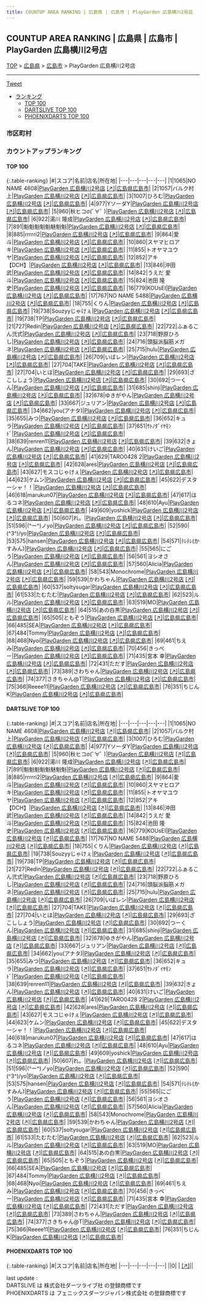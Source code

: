 ```yaml
---
title: COUNTUP AREA RANKING | 広島県 | 広島市 | PlayGarden 広島横川2号店
---
```

## COUNTUP AREA RANKING | 広島県 | 広島市 | PlayGarden 広島横川2号店

[TOP](/darts/rank/) > [広島県](/darts/rank/広島県/) > [広島市](/darts/rank/広島県/広島市/) > PlayGarden 広島横川2号店

___

<a href="https://twitter.com/share?ref_src=twsrc%5Etfw" data-text="COUNTUP AREA RANKING | 広島県広島市PlayGarden 広島横川2号店" class="twitter-share-button" data-hashtags="DARTSLIVE,PHOENIXDARTS,darts,ダーツ" data-show-count="false">Tweet</a>

* [ランキング](#カウントアップランキング)
    * [TOP 100](#top-100)
    * [DARTSLIVE TOP 100](#dartslive-top-100)
    * [PHOENIXDARTS TOP 100](#phoenixdarts-top-100)

### 市区町村

<ul>

</ul>

### カウントアップランキング

#### TOP 100



{:.table-ranking}
|#|スコア|名前|店名|所在地|
|---|---|---|---|---|
|1|1065|<span class="rank-name-dl">NO NAME 4608</span>|<a href="/darts/rank/shops/e025292d7a5253d6f454cb89828a1cfe.html">PlayGarden 広島横川2号店</a> <a href="https://search.dartslive.com/jp/shop/e025292d7a5253d6f454cb89828a1cfe">[↗]</a>|<a href="/darts/rank/広島県/広島市">広島県広島市</a>|
|2|1057|<span class="rank-name-dl">バルク村上</span>|<a href="/darts/rank/shops/e025292d7a5253d6f454cb89828a1cfe.html">PlayGarden 広島横川2号店</a> <a href="https://search.dartslive.com/jp/shop/e025292d7a5253d6f454cb89828a1cfe">[↗]</a>|<a href="/darts/rank/広島県/広島市">広島県広島市</a>|
|3|1007|<span class="rank-name-dl">ひろむ</span>|<a href="/darts/rank/shops/e025292d7a5253d6f454cb89828a1cfe.html">PlayGarden 広島横川2号店</a> <a href="https://search.dartslive.com/jp/shop/e025292d7a5253d6f454cb89828a1cfe">[↗]</a>|<a href="/darts/rank/広島県/広島市">広島県広島市</a>|
|4|977|<span class="rank-name-dl">YソーダY</span>|<a href="/darts/rank/shops/e025292d7a5253d6f454cb89828a1cfe.html">PlayGarden 広島横川2号店</a> <a href="https://search.dartslive.com/jp/shop/e025292d7a5253d6f454cb89828a1cfe">[↗]</a>|<a href="/darts/rank/広島県/広島市">広島県広島市</a>|
|5|960|<span class="rank-name-dl">秋ヒコσ(ﾟ∀ﾟ )</span>|<a href="/darts/rank/shops/e025292d7a5253d6f454cb89828a1cfe.html">PlayGarden 広島横川2号店</a> <a href="https://search.dartslive.com/jp/shop/e025292d7a5253d6f454cb89828a1cfe">[↗]</a>|<a href="/darts/rank/広島県/広島市">広島県広島市</a>|
|6|922|<span class="rank-name-dl">湯川 隆成</span>|<a href="/darts/rank/shops/e025292d7a5253d6f454cb89828a1cfe.html">PlayGarden 広島横川2号店</a> <a href="https://search.dartslive.com/jp/shop/e025292d7a5253d6f454cb89828a1cfe">[↗]</a>|<a href="/darts/rank/広島県/広島市">広島県広島市</a>|
|7|891|<span class="rank-name-dl">魁魁魁魁魁魅魁魁</span>|<a href="/darts/rank/shops/e025292d7a5253d6f454cb89828a1cfe.html">PlayGarden 広島横川2号店</a> <a href="https://search.dartslive.com/jp/shop/e025292d7a5253d6f454cb89828a1cfe">[↗]</a>|<a href="/darts/rank/広島県/広島市">広島県広島市</a>|
|8|885|<span class="rank-name-dl">rrrrri2</span>|<a href="/darts/rank/shops/e025292d7a5253d6f454cb89828a1cfe.html">PlayGarden 広島横川2号店</a> <a href="https://search.dartslive.com/jp/shop/e025292d7a5253d6f454cb89828a1cfe">[↗]</a>|<a href="/darts/rank/広島県/広島市">広島県広島市</a>|
|9|864|<span class="rank-name-dl">愛斗</span>|<a href="/darts/rank/shops/e025292d7a5253d6f454cb89828a1cfe.html">PlayGarden 広島横川2号店</a> <a href="https://search.dartslive.com/jp/shop/e025292d7a5253d6f454cb89828a1cfe">[↗]</a>|<a href="/darts/rank/広島県/広島市">広島県広島市</a>|
|10|860|<span class="rank-name-dl">スヤマヒロアキ</span>|<a href="/darts/rank/shops/e025292d7a5253d6f454cb89828a1cfe.html">PlayGarden 広島横川2号店</a> <a href="https://search.dartslive.com/jp/shop/e025292d7a5253d6f454cb89828a1cfe">[↗]</a>|<a href="/darts/rank/広島県/広島市">広島県広島市</a>|
|11|855|<span class="rank-name-dl">トオヤマユウヤ</span>|<a href="/darts/rank/shops/e025292d7a5253d6f454cb89828a1cfe.html">PlayGarden 広島横川2号店</a> <a href="https://search.dartslive.com/jp/shop/e025292d7a5253d6f454cb89828a1cfe">[↗]</a>|<a href="/darts/rank/広島県/広島市">広島県広島市</a>|
|12|852|<span class="rank-name-dl">アキ【DCH】</span>|<a href="/darts/rank/shops/e025292d7a5253d6f454cb89828a1cfe.html">PlayGarden 広島横川2号店</a> <a href="https://search.dartslive.com/jp/shop/e025292d7a5253d6f454cb89828a1cfe">[↗]</a>|<a href="/darts/rank/広島県/広島市">広島県広島市</a>|
|13|846|<span class="rank-name-dl">沖田　武</span>|<a href="/darts/rank/shops/e025292d7a5253d6f454cb89828a1cfe.html">PlayGarden 広島横川2号店</a> <a href="https://search.dartslive.com/jp/shop/e025292d7a5253d6f454cb89828a1cfe">[↗]</a>|<a href="/darts/rank/広島県/広島市">広島県広島市</a>|
|14|842|<span class="rank-name-dl">うえだ 愛斗</span>|<a href="/darts/rank/shops/e025292d7a5253d6f454cb89828a1cfe.html">PlayGarden 広島横川2号店</a> <a href="https://search.dartslive.com/jp/shop/e025292d7a5253d6f454cb89828a1cfe">[↗]</a>|<a href="/darts/rank/広島県/広島市">広島県広島市</a>|
|15|824|<span class="rank-name-dl">池田 隆史</span>|<a href="/darts/rank/shops/e025292d7a5253d6f454cb89828a1cfe.html">PlayGarden 広島横川2号店</a> <a href="https://search.dartslive.com/jp/shop/e025292d7a5253d6f454cb89828a1cfe">[↗]</a>|<a href="/darts/rank/広島県/広島市">広島県広島市</a>|
|16|779|<span class="rank-name-dl">KOUsEI</span>|<a href="/darts/rank/shops/e025292d7a5253d6f454cb89828a1cfe.html">PlayGarden 広島横川2号店</a> <a href="https://search.dartslive.com/jp/shop/e025292d7a5253d6f454cb89828a1cfe">[↗]</a>|<a href="/darts/rank/広島県/広島市">広島県広島市</a>|
|17|767|<span class="rank-name-dl">NO NAME 5488</span>|<a href="/darts/rank/shops/e025292d7a5253d6f454cb89828a1cfe.html">PlayGarden 広島横川2号店</a> <a href="https://search.dartslive.com/jp/shop/e025292d7a5253d6f454cb89828a1cfe">[↗]</a>|<a href="/darts/rank/広島県/広島市">広島県広島市</a>|
|18|755|<span class="rank-name-dl">くりん</span>|<a href="/darts/rank/shops/e025292d7a5253d6f454cb89828a1cfe.html">PlayGarden 広島横川2号店</a> <a href="https://search.dartslive.com/jp/shop/e025292d7a5253d6f454cb89828a1cfe">[↗]</a>|<a href="/darts/rank/広島県/広島市">広島県広島市</a>|
|19|738|<span class="rank-name-dl">Souzyyじゃけぇ</span>|<a href="/darts/rank/shops/e025292d7a5253d6f454cb89828a1cfe.html">PlayGarden 広島横川2号店</a> <a href="https://search.dartslive.com/jp/shop/e025292d7a5253d6f454cb89828a1cfe">[↗]</a>|<a href="/darts/rank/広島県/広島市">広島県広島市</a>|
|19|738|<span class="rank-name-dl">TP</span>|<a href="/darts/rank/shops/e025292d7a5253d6f454cb89828a1cfe.html">PlayGarden 広島横川2号店</a> <a href="https://search.dartslive.com/jp/shop/e025292d7a5253d6f454cb89828a1cfe">[↗]</a>|<a href="/darts/rank/広島県/広島市">広島県広島市</a>|
|21|727|<span class="rank-name-dl">Redin</span>|<a href="/darts/rank/shops/e025292d7a5253d6f454cb89828a1cfe.html">PlayGarden 広島横川2号店</a> <a href="https://search.dartslive.com/jp/shop/e025292d7a5253d6f454cb89828a1cfe">[↗]</a>|<a href="/darts/rank/広島県/広島市">広島県広島市</a>|
|22|722|<span class="rank-name-dl">ふぁるこん弐式</span>|<a href="/darts/rank/shops/e025292d7a5253d6f454cb89828a1cfe.html">PlayGarden 広島横川2号店</a> <a href="https://search.dartslive.com/jp/shop/e025292d7a5253d6f454cb89828a1cfe">[↗]</a>|<a href="/darts/rank/広島県/広島市">広島県広島市</a>|
|23|718|<span class="rank-name-dl">野原ひろし</span>|<a href="/darts/rank/shops/e025292d7a5253d6f454cb89828a1cfe.html">PlayGarden 広島横川2号店</a> <a href="https://search.dartslive.com/jp/shop/e025292d7a5253d6f454cb89828a1cfe">[↗]</a>|<a href="/darts/rank/広島県/広島市">広島県広島市</a>|
|24|716|<span class="rank-name-dl">頭脳派脳筋メガネ</span>|<a href="/darts/rank/shops/e025292d7a5253d6f454cb89828a1cfe.html">PlayGarden 広島横川2号店</a> <a href="https://search.dartslive.com/jp/shop/e025292d7a5253d6f454cb89828a1cfe">[↗]</a>|<a href="/darts/rank/広島県/広島市">広島県広島市</a>|
|25|715|<span class="rank-name-dl">hulu</span>|<a href="/darts/rank/shops/e025292d7a5253d6f454cb89828a1cfe.html">PlayGarden 広島横川2号店</a> <a href="https://search.dartslive.com/jp/shop/e025292d7a5253d6f454cb89828a1cfe">[↗]</a>|<a href="/darts/rank/広島県/広島市">広島県広島市</a>|
|26|709|<span class="rank-name-dl">いばレン</span>|<a href="/darts/rank/shops/e025292d7a5253d6f454cb89828a1cfe.html">PlayGarden 広島横川2号店</a> <a href="https://search.dartslive.com/jp/shop/e025292d7a5253d6f454cb89828a1cfe">[↗]</a>|<a href="/darts/rank/広島県/広島市">広島県広島市</a>|
|27|704|<span class="rank-name-dl">TAKE</span>|<a href="/darts/rank/shops/e025292d7a5253d6f454cb89828a1cfe.html">PlayGarden 広島横川2号店</a> <a href="https://search.dartslive.com/jp/shop/e025292d7a5253d6f454cb89828a1cfe">[↗]</a>|<a href="/darts/rank/広島県/広島市">広島県広島市</a>|
|27|704|<span class="rank-name-dl">いとほ</span>|<a href="/darts/rank/shops/e025292d7a5253d6f454cb89828a1cfe.html">PlayGarden 広島横川2号店</a> <a href="https://search.dartslive.com/jp/shop/e025292d7a5253d6f454cb89828a1cfe">[↗]</a>|<a href="/darts/rank/広島県/広島市">広島県広島市</a>|
|29|693|<span class="rank-name-dl">ざこししょう</span>|<a href="/darts/rank/shops/e025292d7a5253d6f454cb89828a1cfe.html">PlayGarden 広島横川2号店</a> <a href="https://search.dartslive.com/jp/shop/e025292d7a5253d6f454cb89828a1cfe">[↗]</a>|<a href="/darts/rank/広島県/広島市">広島県広島市</a>|
|30|692|<span class="rank-name-dl">つーくん</span>|<a href="/darts/rank/shops/e025292d7a5253d6f454cb89828a1cfe.html">PlayGarden 広島横川2号店</a> <a href="https://search.dartslive.com/jp/shop/e025292d7a5253d6f454cb89828a1cfe">[↗]</a>|<a href="/darts/rank/広島県/広島市">広島県広島市</a>|
|31|685|<span class="rank-name-dl">shinji</span>|<a href="/darts/rank/shops/e025292d7a5253d6f454cb89828a1cfe.html">PlayGarden 広島横川2号店</a> <a href="https://search.dartslive.com/jp/shop/e025292d7a5253d6f454cb89828a1cfe">[↗]</a>|<a href="/darts/rank/広島県/広島市">広島県広島市</a>|
|32|678|<span class="rank-name-dl">ゆきがやん</span>|<a href="/darts/rank/shops/e025292d7a5253d6f454cb89828a1cfe.html">PlayGarden 広島横川2号店</a> <a href="https://search.dartslive.com/jp/shop/e025292d7a5253d6f454cb89828a1cfe">[↗]</a>|<a href="/darts/rank/広島県/広島市">広島県広島市</a>|
|33|667|<span class="rank-name-dl">ジュリアン</span>|<a href="/darts/rank/shops/e025292d7a5253d6f454cb89828a1cfe.html">PlayGarden 広島横川2号店</a> <a href="https://search.dartslive.com/jp/shop/e025292d7a5253d6f454cb89828a1cfe">[↗]</a>|<a href="/darts/rank/広島県/広島市">広島県広島市</a>|
|34|662|<span class="rank-name-dl">you(アナタ)</span>|<a href="/darts/rank/shops/e025292d7a5253d6f454cb89828a1cfe.html">PlayGarden 広島横川2号店</a> <a href="https://search.dartslive.com/jp/shop/e025292d7a5253d6f454cb89828a1cfe">[↗]</a>|<a href="/darts/rank/広島県/広島市">広島県広島市</a>|
|35|655|<span class="rank-name-dl">みつ</span>|<a href="/darts/rank/shops/e025292d7a5253d6f454cb89828a1cfe.html">PlayGarden 広島横川2号店</a> <a href="https://search.dartslive.com/jp/shop/e025292d7a5253d6f454cb89828a1cfe">[↗]</a>|<a href="/darts/rank/広島県/広島市">広島県広島市</a>|
|36|652|<span class="rank-name-dl">キュラ</span>|<a href="/darts/rank/shops/e025292d7a5253d6f454cb89828a1cfe.html">PlayGarden 広島横川2号店</a> <a href="https://search.dartslive.com/jp/shop/e025292d7a5253d6f454cb89828a1cfe">[↗]</a>|<a href="/darts/rank/広島県/広島市">広島県広島市</a>|
|37|651|<span class="rank-name-dl">ｻﾄﾉﾀﾞｲﾔﾓﾝﾄﾞ</span>|<a href="/darts/rank/shops/e025292d7a5253d6f454cb89828a1cfe.html">PlayGarden 広島横川2号店</a> <a href="https://search.dartslive.com/jp/shop/e025292d7a5253d6f454cb89828a1cfe">[↗]</a>|<a href="/darts/rank/広島県/広島市">広島県広島市</a>|
|38|639|<span class="rank-name-dl">renren11</span>|<a href="/darts/rank/shops/e025292d7a5253d6f454cb89828a1cfe.html">PlayGarden 広島横川2号店</a> <a href="https://search.dartslive.com/jp/shop/e025292d7a5253d6f454cb89828a1cfe">[↗]</a>|<a href="/darts/rank/広島県/広島市">広島県広島市</a>|
|39|632|<span class="rank-name-dl">きょん</span>|<a href="/darts/rank/shops/e025292d7a5253d6f454cb89828a1cfe.html">PlayGarden 広島横川2号店</a> <a href="https://search.dartslive.com/jp/shop/e025292d7a5253d6f454cb89828a1cfe">[↗]</a>|<a href="/darts/rank/広島県/広島市">広島県広島市</a>|
|40|631|<span class="rank-name-dl">けいご</span>|<a href="/darts/rank/shops/e025292d7a5253d6f454cb89828a1cfe.html">PlayGarden 広島横川2号店</a> <a href="https://search.dartslive.com/jp/shop/e025292d7a5253d6f454cb89828a1cfe">[↗]</a>|<a href="/darts/rank/広島県/広島市">広島県広島市</a>|
|41|629|<span class="rank-name-dl">TARO0428 2</span>|<a href="/darts/rank/shops/e025292d7a5253d6f454cb89828a1cfe.html">PlayGarden 広島横川2号店</a> <a href="https://search.dartslive.com/jp/shop/e025292d7a5253d6f454cb89828a1cfe">[↗]</a>|<a href="/darts/rank/広島県/広島市">広島県広島市</a>|
|42|628|<span class="rank-name-dl">ares</span>|<a href="/darts/rank/shops/e025292d7a5253d6f454cb89828a1cfe.html">PlayGarden 広島横川2号店</a> <a href="https://search.dartslive.com/jp/shop/e025292d7a5253d6f454cb89828a1cfe">[↗]</a>|<a href="/darts/rank/広島県/広島市">広島県広島市</a>|
|43|627|<span class="rank-name-dl">モスコじゃけぇ</span>|<a href="/darts/rank/shops/e025292d7a5253d6f454cb89828a1cfe.html">PlayGarden 広島横川2号店</a> <a href="https://search.dartslive.com/jp/shop/e025292d7a5253d6f454cb89828a1cfe">[↗]</a>|<a href="/darts/rank/広島県/広島市">広島県広島市</a>|
|44|623|<span class="rank-name-dl">ケムン</span>|<a href="/darts/rank/shops/e025292d7a5253d6f454cb89828a1cfe.html">PlayGarden 広島横川2号店</a> <a href="https://search.dartslive.com/jp/shop/e025292d7a5253d6f454cb89828a1cfe">[↗]</a>|<a href="/darts/rank/広島県/広島市">広島県広島市</a>|
|45|622|<span class="rank-name-dl">デスターシャ！！</span>|<a href="/darts/rank/shops/e025292d7a5253d6f454cb89828a1cfe.html">PlayGarden 広島横川2号店</a> <a href="https://search.dartslive.com/jp/shop/e025292d7a5253d6f454cb89828a1cfe">[↗]</a>|<a href="/darts/rank/広島県/広島市">広島県広島市</a>|
|46|618|<span class="rank-name-dl">marukun07</span>|<a href="/darts/rank/shops/e025292d7a5253d6f454cb89828a1cfe.html">PlayGarden 広島横川2号店</a> <a href="https://search.dartslive.com/jp/shop/e025292d7a5253d6f454cb89828a1cfe">[↗]</a>|<a href="/darts/rank/広島県/広島市">広島県広島市</a>|
|47|617|<span class="rank-name-dl">はるコネ</span>|<a href="/darts/rank/shops/e025292d7a5253d6f454cb89828a1cfe.html">PlayGarden 広島横川2号店</a> <a href="https://search.dartslive.com/jp/shop/e025292d7a5253d6f454cb89828a1cfe">[↗]</a>|<a href="/darts/rank/広島県/広島市">広島県広島市</a>|
|48|610|<span class="rank-name-dl">Ayu</span>|<a href="/darts/rank/shops/e025292d7a5253d6f454cb89828a1cfe.html">PlayGarden 広島横川2号店</a> <a href="https://search.dartslive.com/jp/shop/e025292d7a5253d6f454cb89828a1cfe">[↗]</a>|<a href="/darts/rank/広島県/広島市">広島県広島市</a>|
|49|609|<span class="rank-name-dl">yoshick</span>|<a href="/darts/rank/shops/e025292d7a5253d6f454cb89828a1cfe.html">PlayGarden 広島横川2号店</a> <a href="https://search.dartslive.com/jp/shop/e025292d7a5253d6f454cb89828a1cfe">[↗]</a>|<a href="/darts/rank/広島県/広島市">広島県広島市</a>|
|50|607|<span class="rank-name-dl">れ。</span>|<a href="/darts/rank/shops/e025292d7a5253d6f454cb89828a1cfe.html">PlayGarden 広島横川2号店</a> <a href="https://search.dartslive.com/jp/shop/e025292d7a5253d6f454cb89828a1cfe">[↗]</a>|<a href="/darts/rank/広島県/広島市">広島県広島市</a>|
|51|596|<span class="rank-name-dl">(^ー^)ノyo</span>|<a href="/darts/rank/shops/e025292d7a5253d6f454cb89828a1cfe.html">PlayGarden 広島横川2号店</a> <a href="https://search.dartslive.com/jp/shop/e025292d7a5253d6f454cb89828a1cfe">[↗]</a>|<a href="/darts/rank/広島県/広島市">広島県広島市</a>|
|52|590|<span class="rank-name-dl">(^3^)/yo</span>|<a href="/darts/rank/shops/e025292d7a5253d6f454cb89828a1cfe.html">PlayGarden 広島横川2号店</a> <a href="https://search.dartslive.com/jp/shop/e025292d7a5253d6f454cb89828a1cfe">[↗]</a>|<a href="/darts/rank/広島県/広島市">広島県広島市</a>|
|53|575|<span class="rank-name-dl">hansen</span>|<a href="/darts/rank/shops/e025292d7a5253d6f454cb89828a1cfe.html">PlayGarden 広島横川2号店</a> <a href="https://search.dartslive.com/jp/shop/e025292d7a5253d6f454cb89828a1cfe">[↗]</a>|<a href="/darts/rank/広島県/広島市">広島県広島市</a>|
|54|571|<span class="rank-name-dl">ﾃﾚﾃﾚ(かすみん)</span>|<a href="/darts/rank/shops/e025292d7a5253d6f454cb89828a1cfe.html">PlayGarden 広島横川2号店</a> <a href="https://search.dartslive.com/jp/shop/e025292d7a5253d6f454cb89828a1cfe">[↗]</a>|<a href="/darts/rank/広島県/広島市">広島県広島市</a>|
|55|565|<span class="rank-name-dl">にごう</span>|<a href="/darts/rank/shops/e025292d7a5253d6f454cb89828a1cfe.html">PlayGarden 広島横川2号店</a> <a href="https://search.dartslive.com/jp/shop/e025292d7a5253d6f454cb89828a1cfe">[↗]</a>|<a href="/darts/rank/広島県/広島市">広島県広島市</a>|
|56|561|<span class="rank-name-dl">ヨシオさん</span>|<a href="/darts/rank/shops/e025292d7a5253d6f454cb89828a1cfe.html">PlayGarden 広島横川2号店</a> <a href="https://search.dartslive.com/jp/shop/e025292d7a5253d6f454cb89828a1cfe">[↗]</a>|<a href="/darts/rank/広島県/広島市">広島県広島市</a>|
|57|560|<span class="rank-name-dl">Alicia</span>|<a href="/darts/rank/shops/e025292d7a5253d6f454cb89828a1cfe.html">PlayGarden 広島横川2号店</a> <a href="https://search.dartslive.com/jp/shop/e025292d7a5253d6f454cb89828a1cfe">[↗]</a>|<a href="/darts/rank/広島県/広島市">広島県広島市</a>|
|58|543|<span class="rank-name-dl">Monochrome</span>|<a href="/darts/rank/shops/e025292d7a5253d6f454cb89828a1cfe.html">PlayGarden 広島横川2号店</a> <a href="https://search.dartslive.com/jp/shop/e025292d7a5253d6f454cb89828a1cfe">[↗]</a>|<a href="/darts/rank/広島県/広島市">広島県広島市</a>|
|59|539|<span class="rank-name-dl">かわちゃん</span>|<a href="/darts/rank/shops/e025292d7a5253d6f454cb89828a1cfe.html">PlayGarden 広島横川2号店</a> <a href="https://search.dartslive.com/jp/shop/e025292d7a5253d6f454cb89828a1cfe">[↗]</a>|<a href="/darts/rank/広島県/広島市">広島県広島市</a>|
|60|537|<span class="rank-name-dl">soltysugar</span>|<a href="/darts/rank/shops/e025292d7a5253d6f454cb89828a1cfe.html">PlayGarden 広島横川2号店</a> <a href="https://search.dartslive.com/jp/shop/e025292d7a5253d6f454cb89828a1cfe">[↗]</a>|<a href="/darts/rank/広島県/広島市">広島県広島市</a>|
|61|533|<span class="rank-name-dl">たむたむ</span>|<a href="/darts/rank/shops/e025292d7a5253d6f454cb89828a1cfe.html">PlayGarden 広島横川2号店</a> <a href="https://search.dartslive.com/jp/shop/e025292d7a5253d6f454cb89828a1cfe">[↗]</a>|<a href="/darts/rank/広島県/広島市">広島県広島市</a>|
|62|523|<span class="rank-name-dl">ルル</span>|<a href="/darts/rank/shops/e025292d7a5253d6f454cb89828a1cfe.html">PlayGarden 広島横川2号店</a> <a href="https://search.dartslive.com/jp/shop/e025292d7a5253d6f454cb89828a1cfe">[↗]</a>|<a href="/darts/rank/広島県/広島市">広島県広島市</a>|
|63|519|<span class="rank-name-dl">MO</span>|<a href="/darts/rank/shops/e025292d7a5253d6f454cb89828a1cfe.html">PlayGarden 広島横川2号店</a> <a href="https://search.dartslive.com/jp/shop/e025292d7a5253d6f454cb89828a1cfe">[↗]</a>|<a href="/darts/rank/広島県/広島市">広島県広島市</a>|
|64|515|<span class="rank-name-dl">あの白黒</span>|<a href="/darts/rank/shops/e025292d7a5253d6f454cb89828a1cfe.html">PlayGarden 広島横川2号店</a> <a href="https://search.dartslive.com/jp/shop/e025292d7a5253d6f454cb89828a1cfe">[↗]</a>|<a href="/darts/rank/広島県/広島市">広島県広島市</a>|
|65|505|<span class="rank-name-dl">ともぞう</span>|<a href="/darts/rank/shops/e025292d7a5253d6f454cb89828a1cfe.html">PlayGarden 広島横川2号店</a> <a href="https://search.dartslive.com/jp/shop/e025292d7a5253d6f454cb89828a1cfe">[↗]</a>|<a href="/darts/rank/広島県/広島市">広島県広島市</a>|
|66|485|<span class="rank-name-dl">SEA</span>|<a href="/darts/rank/shops/e025292d7a5253d6f454cb89828a1cfe.html">PlayGarden 広島横川2号店</a> <a href="https://search.dartslive.com/jp/shop/e025292d7a5253d6f454cb89828a1cfe">[↗]</a>|<a href="/darts/rank/広島県/広島市">広島県広島市</a>|
|67|484|<span class="rank-name-dl">Tommy</span>|<a href="/darts/rank/shops/e025292d7a5253d6f454cb89828a1cfe.html">PlayGarden 広島横川2号店</a> <a href="https://search.dartslive.com/jp/shop/e025292d7a5253d6f454cb89828a1cfe">[↗]</a>|<a href="/darts/rank/広島県/広島市">広島県広島市</a>|
|68|468|<span class="rank-name-dl">Nyoi</span>|<a href="/darts/rank/shops/e025292d7a5253d6f454cb89828a1cfe.html">PlayGarden 広島横川2号店</a> <a href="https://search.dartslive.com/jp/shop/e025292d7a5253d6f454cb89828a1cfe">[↗]</a>|<a href="/darts/rank/広島県/広島市">広島県広島市</a>|
|69|461|<span class="rank-name-dl">ちえみ</span>|<a href="/darts/rank/shops/e025292d7a5253d6f454cb89828a1cfe.html">PlayGarden 広島横川2号店</a> <a href="https://search.dartslive.com/jp/shop/e025292d7a5253d6f454cb89828a1cfe">[↗]</a>|<a href="/darts/rank/広島県/広島市">広島県広島市</a>|
|70|456|<span class="rank-name-dl">きっぺー</span>|<a href="/darts/rank/shops/e025292d7a5253d6f454cb89828a1cfe.html">PlayGarden 広島横川2号店</a> <a href="https://search.dartslive.com/jp/shop/e025292d7a5253d6f454cb89828a1cfe">[↗]</a>|<a href="/darts/rank/広島県/広島市">広島県広島市</a>|
|71|435|<span class="rank-name-dl">宮本 幸</span>|<a href="/darts/rank/shops/e025292d7a5253d6f454cb89828a1cfe.html">PlayGarden 広島横川2号店</a> <a href="https://search.dartslive.com/jp/shop/e025292d7a5253d6f454cb89828a1cfe">[↗]</a>|<a href="/darts/rank/広島県/広島市">広島県広島市</a>|
|72|431|<span class="rank-name-dl">ただす</span>|<a href="/darts/rank/shops/e025292d7a5253d6f454cb89828a1cfe.html">PlayGarden 広島横川2号店</a> <a href="https://search.dartslive.com/jp/shop/e025292d7a5253d6f454cb89828a1cfe">[↗]</a>|<a href="/darts/rank/広島県/広島市">広島県広島市</a>|
|73|389|<span class="rank-name-dl">さわちゃん</span>|<a href="/darts/rank/shops/e025292d7a5253d6f454cb89828a1cfe.html">PlayGarden 広島横川2号店</a> <a href="https://search.dartslive.com/jp/shop/e025292d7a5253d6f454cb89828a1cfe">[↗]</a>|<a href="/darts/rank/広島県/広島市">広島県広島市</a>|
|74|377|<span class="rank-name-dl">さきちゃん@T</span>|<a href="/darts/rank/shops/e025292d7a5253d6f454cb89828a1cfe.html">PlayGarden 広島横川2号店</a> <a href="https://search.dartslive.com/jp/shop/e025292d7a5253d6f454cb89828a1cfe">[↗]</a>|<a href="/darts/rank/広島県/広島市">広島県広島市</a>|
|75|366|<span class="rank-name-dl">Reeee11</span>|<a href="/darts/rank/shops/e025292d7a5253d6f454cb89828a1cfe.html">PlayGarden 広島横川2号店</a> <a href="https://search.dartslive.com/jp/shop/e025292d7a5253d6f454cb89828a1cfe">[↗]</a>|<a href="/darts/rank/広島県/広島市">広島県広島市</a>|
|76|351|<span class="rank-name-dl">ちじんK</span>|<a href="/darts/rank/shops/e025292d7a5253d6f454cb89828a1cfe.html">PlayGarden 広島横川2号店</a> <a href="https://search.dartslive.com/jp/shop/e025292d7a5253d6f454cb89828a1cfe">[↗]</a>|<a href="/darts/rank/広島県/広島市">広島県広島市</a>|


#### DARTSLIVE TOP 100



{:.table-ranking}
|#|スコア|名前|店名|所在地|
|---|---|---|---|---|
|1|1065|<span class="rank-name-dl">NO NAME 4608</span>|<a href="/darts/rank/shops/e025292d7a5253d6f454cb89828a1cfe.html">PlayGarden 広島横川2号店</a> <a href="https://search.dartslive.com/jp/shop/e025292d7a5253d6f454cb89828a1cfe">[↗]</a>|<a href="/darts/rank/広島県/広島市">広島県広島市</a>|
|2|1057|<span class="rank-name-dl">バルク村上</span>|<a href="/darts/rank/shops/e025292d7a5253d6f454cb89828a1cfe.html">PlayGarden 広島横川2号店</a> <a href="https://search.dartslive.com/jp/shop/e025292d7a5253d6f454cb89828a1cfe">[↗]</a>|<a href="/darts/rank/広島県/広島市">広島県広島市</a>|
|3|1007|<span class="rank-name-dl">ひろむ</span>|<a href="/darts/rank/shops/e025292d7a5253d6f454cb89828a1cfe.html">PlayGarden 広島横川2号店</a> <a href="https://search.dartslive.com/jp/shop/e025292d7a5253d6f454cb89828a1cfe">[↗]</a>|<a href="/darts/rank/広島県/広島市">広島県広島市</a>|
|4|977|<span class="rank-name-dl">YソーダY</span>|<a href="/darts/rank/shops/e025292d7a5253d6f454cb89828a1cfe.html">PlayGarden 広島横川2号店</a> <a href="https://search.dartslive.com/jp/shop/e025292d7a5253d6f454cb89828a1cfe">[↗]</a>|<a href="/darts/rank/広島県/広島市">広島県広島市</a>|
|5|960|<span class="rank-name-dl">秋ヒコσ(ﾟ∀ﾟ )</span>|<a href="/darts/rank/shops/e025292d7a5253d6f454cb89828a1cfe.html">PlayGarden 広島横川2号店</a> <a href="https://search.dartslive.com/jp/shop/e025292d7a5253d6f454cb89828a1cfe">[↗]</a>|<a href="/darts/rank/広島県/広島市">広島県広島市</a>|
|6|922|<span class="rank-name-dl">湯川 隆成</span>|<a href="/darts/rank/shops/e025292d7a5253d6f454cb89828a1cfe.html">PlayGarden 広島横川2号店</a> <a href="https://search.dartslive.com/jp/shop/e025292d7a5253d6f454cb89828a1cfe">[↗]</a>|<a href="/darts/rank/広島県/広島市">広島県広島市</a>|
|7|891|<span class="rank-name-dl">魁魁魁魁魁魅魁魁</span>|<a href="/darts/rank/shops/e025292d7a5253d6f454cb89828a1cfe.html">PlayGarden 広島横川2号店</a> <a href="https://search.dartslive.com/jp/shop/e025292d7a5253d6f454cb89828a1cfe">[↗]</a>|<a href="/darts/rank/広島県/広島市">広島県広島市</a>|
|8|885|<span class="rank-name-dl">rrrrri2</span>|<a href="/darts/rank/shops/e025292d7a5253d6f454cb89828a1cfe.html">PlayGarden 広島横川2号店</a> <a href="https://search.dartslive.com/jp/shop/e025292d7a5253d6f454cb89828a1cfe">[↗]</a>|<a href="/darts/rank/広島県/広島市">広島県広島市</a>|
|9|864|<span class="rank-name-dl">愛斗</span>|<a href="/darts/rank/shops/e025292d7a5253d6f454cb89828a1cfe.html">PlayGarden 広島横川2号店</a> <a href="https://search.dartslive.com/jp/shop/e025292d7a5253d6f454cb89828a1cfe">[↗]</a>|<a href="/darts/rank/広島県/広島市">広島県広島市</a>|
|10|860|<span class="rank-name-dl">スヤマヒロアキ</span>|<a href="/darts/rank/shops/e025292d7a5253d6f454cb89828a1cfe.html">PlayGarden 広島横川2号店</a> <a href="https://search.dartslive.com/jp/shop/e025292d7a5253d6f454cb89828a1cfe">[↗]</a>|<a href="/darts/rank/広島県/広島市">広島県広島市</a>|
|11|855|<span class="rank-name-dl">トオヤマユウヤ</span>|<a href="/darts/rank/shops/e025292d7a5253d6f454cb89828a1cfe.html">PlayGarden 広島横川2号店</a> <a href="https://search.dartslive.com/jp/shop/e025292d7a5253d6f454cb89828a1cfe">[↗]</a>|<a href="/darts/rank/広島県/広島市">広島県広島市</a>|
|12|852|<span class="rank-name-dl">アキ【DCH】</span>|<a href="/darts/rank/shops/e025292d7a5253d6f454cb89828a1cfe.html">PlayGarden 広島横川2号店</a> <a href="https://search.dartslive.com/jp/shop/e025292d7a5253d6f454cb89828a1cfe">[↗]</a>|<a href="/darts/rank/広島県/広島市">広島県広島市</a>|
|13|846|<span class="rank-name-dl">沖田　武</span>|<a href="/darts/rank/shops/e025292d7a5253d6f454cb89828a1cfe.html">PlayGarden 広島横川2号店</a> <a href="https://search.dartslive.com/jp/shop/e025292d7a5253d6f454cb89828a1cfe">[↗]</a>|<a href="/darts/rank/広島県/広島市">広島県広島市</a>|
|14|842|<span class="rank-name-dl">うえだ 愛斗</span>|<a href="/darts/rank/shops/e025292d7a5253d6f454cb89828a1cfe.html">PlayGarden 広島横川2号店</a> <a href="https://search.dartslive.com/jp/shop/e025292d7a5253d6f454cb89828a1cfe">[↗]</a>|<a href="/darts/rank/広島県/広島市">広島県広島市</a>|
|15|824|<span class="rank-name-dl">池田 隆史</span>|<a href="/darts/rank/shops/e025292d7a5253d6f454cb89828a1cfe.html">PlayGarden 広島横川2号店</a> <a href="https://search.dartslive.com/jp/shop/e025292d7a5253d6f454cb89828a1cfe">[↗]</a>|<a href="/darts/rank/広島県/広島市">広島県広島市</a>|
|16|779|<span class="rank-name-dl">KOUsEI</span>|<a href="/darts/rank/shops/e025292d7a5253d6f454cb89828a1cfe.html">PlayGarden 広島横川2号店</a> <a href="https://search.dartslive.com/jp/shop/e025292d7a5253d6f454cb89828a1cfe">[↗]</a>|<a href="/darts/rank/広島県/広島市">広島県広島市</a>|
|17|767|<span class="rank-name-dl">NO NAME 5488</span>|<a href="/darts/rank/shops/e025292d7a5253d6f454cb89828a1cfe.html">PlayGarden 広島横川2号店</a> <a href="https://search.dartslive.com/jp/shop/e025292d7a5253d6f454cb89828a1cfe">[↗]</a>|<a href="/darts/rank/広島県/広島市">広島県広島市</a>|
|18|755|<span class="rank-name-dl">くりん</span>|<a href="/darts/rank/shops/e025292d7a5253d6f454cb89828a1cfe.html">PlayGarden 広島横川2号店</a> <a href="https://search.dartslive.com/jp/shop/e025292d7a5253d6f454cb89828a1cfe">[↗]</a>|<a href="/darts/rank/広島県/広島市">広島県広島市</a>|
|19|738|<span class="rank-name-dl">Souzyyじゃけぇ</span>|<a href="/darts/rank/shops/e025292d7a5253d6f454cb89828a1cfe.html">PlayGarden 広島横川2号店</a> <a href="https://search.dartslive.com/jp/shop/e025292d7a5253d6f454cb89828a1cfe">[↗]</a>|<a href="/darts/rank/広島県/広島市">広島県広島市</a>|
|19|738|<span class="rank-name-dl">TP</span>|<a href="/darts/rank/shops/e025292d7a5253d6f454cb89828a1cfe.html">PlayGarden 広島横川2号店</a> <a href="https://search.dartslive.com/jp/shop/e025292d7a5253d6f454cb89828a1cfe">[↗]</a>|<a href="/darts/rank/広島県/広島市">広島県広島市</a>|
|21|727|<span class="rank-name-dl">Redin</span>|<a href="/darts/rank/shops/e025292d7a5253d6f454cb89828a1cfe.html">PlayGarden 広島横川2号店</a> <a href="https://search.dartslive.com/jp/shop/e025292d7a5253d6f454cb89828a1cfe">[↗]</a>|<a href="/darts/rank/広島県/広島市">広島県広島市</a>|
|22|722|<span class="rank-name-dl">ふぁるこん弐式</span>|<a href="/darts/rank/shops/e025292d7a5253d6f454cb89828a1cfe.html">PlayGarden 広島横川2号店</a> <a href="https://search.dartslive.com/jp/shop/e025292d7a5253d6f454cb89828a1cfe">[↗]</a>|<a href="/darts/rank/広島県/広島市">広島県広島市</a>|
|23|718|<span class="rank-name-dl">野原ひろし</span>|<a href="/darts/rank/shops/e025292d7a5253d6f454cb89828a1cfe.html">PlayGarden 広島横川2号店</a> <a href="https://search.dartslive.com/jp/shop/e025292d7a5253d6f454cb89828a1cfe">[↗]</a>|<a href="/darts/rank/広島県/広島市">広島県広島市</a>|
|24|716|<span class="rank-name-dl">頭脳派脳筋メガネ</span>|<a href="/darts/rank/shops/e025292d7a5253d6f454cb89828a1cfe.html">PlayGarden 広島横川2号店</a> <a href="https://search.dartslive.com/jp/shop/e025292d7a5253d6f454cb89828a1cfe">[↗]</a>|<a href="/darts/rank/広島県/広島市">広島県広島市</a>|
|25|715|<span class="rank-name-dl">hulu</span>|<a href="/darts/rank/shops/e025292d7a5253d6f454cb89828a1cfe.html">PlayGarden 広島横川2号店</a> <a href="https://search.dartslive.com/jp/shop/e025292d7a5253d6f454cb89828a1cfe">[↗]</a>|<a href="/darts/rank/広島県/広島市">広島県広島市</a>|
|26|709|<span class="rank-name-dl">いばレン</span>|<a href="/darts/rank/shops/e025292d7a5253d6f454cb89828a1cfe.html">PlayGarden 広島横川2号店</a> <a href="https://search.dartslive.com/jp/shop/e025292d7a5253d6f454cb89828a1cfe">[↗]</a>|<a href="/darts/rank/広島県/広島市">広島県広島市</a>|
|27|704|<span class="rank-name-dl">TAKE</span>|<a href="/darts/rank/shops/e025292d7a5253d6f454cb89828a1cfe.html">PlayGarden 広島横川2号店</a> <a href="https://search.dartslive.com/jp/shop/e025292d7a5253d6f454cb89828a1cfe">[↗]</a>|<a href="/darts/rank/広島県/広島市">広島県広島市</a>|
|27|704|<span class="rank-name-dl">いとほ</span>|<a href="/darts/rank/shops/e025292d7a5253d6f454cb89828a1cfe.html">PlayGarden 広島横川2号店</a> <a href="https://search.dartslive.com/jp/shop/e025292d7a5253d6f454cb89828a1cfe">[↗]</a>|<a href="/darts/rank/広島県/広島市">広島県広島市</a>|
|29|693|<span class="rank-name-dl">ざこししょう</span>|<a href="/darts/rank/shops/e025292d7a5253d6f454cb89828a1cfe.html">PlayGarden 広島横川2号店</a> <a href="https://search.dartslive.com/jp/shop/e025292d7a5253d6f454cb89828a1cfe">[↗]</a>|<a href="/darts/rank/広島県/広島市">広島県広島市</a>|
|30|692|<span class="rank-name-dl">つーくん</span>|<a href="/darts/rank/shops/e025292d7a5253d6f454cb89828a1cfe.html">PlayGarden 広島横川2号店</a> <a href="https://search.dartslive.com/jp/shop/e025292d7a5253d6f454cb89828a1cfe">[↗]</a>|<a href="/darts/rank/広島県/広島市">広島県広島市</a>|
|31|685|<span class="rank-name-dl">shinji</span>|<a href="/darts/rank/shops/e025292d7a5253d6f454cb89828a1cfe.html">PlayGarden 広島横川2号店</a> <a href="https://search.dartslive.com/jp/shop/e025292d7a5253d6f454cb89828a1cfe">[↗]</a>|<a href="/darts/rank/広島県/広島市">広島県広島市</a>|
|32|678|<span class="rank-name-dl">ゆきがやん</span>|<a href="/darts/rank/shops/e025292d7a5253d6f454cb89828a1cfe.html">PlayGarden 広島横川2号店</a> <a href="https://search.dartslive.com/jp/shop/e025292d7a5253d6f454cb89828a1cfe">[↗]</a>|<a href="/darts/rank/広島県/広島市">広島県広島市</a>|
|33|667|<span class="rank-name-dl">ジュリアン</span>|<a href="/darts/rank/shops/e025292d7a5253d6f454cb89828a1cfe.html">PlayGarden 広島横川2号店</a> <a href="https://search.dartslive.com/jp/shop/e025292d7a5253d6f454cb89828a1cfe">[↗]</a>|<a href="/darts/rank/広島県/広島市">広島県広島市</a>|
|34|662|<span class="rank-name-dl">you(アナタ)</span>|<a href="/darts/rank/shops/e025292d7a5253d6f454cb89828a1cfe.html">PlayGarden 広島横川2号店</a> <a href="https://search.dartslive.com/jp/shop/e025292d7a5253d6f454cb89828a1cfe">[↗]</a>|<a href="/darts/rank/広島県/広島市">広島県広島市</a>|
|35|655|<span class="rank-name-dl">みつ</span>|<a href="/darts/rank/shops/e025292d7a5253d6f454cb89828a1cfe.html">PlayGarden 広島横川2号店</a> <a href="https://search.dartslive.com/jp/shop/e025292d7a5253d6f454cb89828a1cfe">[↗]</a>|<a href="/darts/rank/広島県/広島市">広島県広島市</a>|
|36|652|<span class="rank-name-dl">キュラ</span>|<a href="/darts/rank/shops/e025292d7a5253d6f454cb89828a1cfe.html">PlayGarden 広島横川2号店</a> <a href="https://search.dartslive.com/jp/shop/e025292d7a5253d6f454cb89828a1cfe">[↗]</a>|<a href="/darts/rank/広島県/広島市">広島県広島市</a>|
|37|651|<span class="rank-name-dl">ｻﾄﾉﾀﾞｲﾔﾓﾝﾄﾞ</span>|<a href="/darts/rank/shops/e025292d7a5253d6f454cb89828a1cfe.html">PlayGarden 広島横川2号店</a> <a href="https://search.dartslive.com/jp/shop/e025292d7a5253d6f454cb89828a1cfe">[↗]</a>|<a href="/darts/rank/広島県/広島市">広島県広島市</a>|
|38|639|<span class="rank-name-dl">renren11</span>|<a href="/darts/rank/shops/e025292d7a5253d6f454cb89828a1cfe.html">PlayGarden 広島横川2号店</a> <a href="https://search.dartslive.com/jp/shop/e025292d7a5253d6f454cb89828a1cfe">[↗]</a>|<a href="/darts/rank/広島県/広島市">広島県広島市</a>|
|39|632|<span class="rank-name-dl">きょん</span>|<a href="/darts/rank/shops/e025292d7a5253d6f454cb89828a1cfe.html">PlayGarden 広島横川2号店</a> <a href="https://search.dartslive.com/jp/shop/e025292d7a5253d6f454cb89828a1cfe">[↗]</a>|<a href="/darts/rank/広島県/広島市">広島県広島市</a>|
|40|631|<span class="rank-name-dl">けいご</span>|<a href="/darts/rank/shops/e025292d7a5253d6f454cb89828a1cfe.html">PlayGarden 広島横川2号店</a> <a href="https://search.dartslive.com/jp/shop/e025292d7a5253d6f454cb89828a1cfe">[↗]</a>|<a href="/darts/rank/広島県/広島市">広島県広島市</a>|
|41|629|<span class="rank-name-dl">TARO0428 2</span>|<a href="/darts/rank/shops/e025292d7a5253d6f454cb89828a1cfe.html">PlayGarden 広島横川2号店</a> <a href="https://search.dartslive.com/jp/shop/e025292d7a5253d6f454cb89828a1cfe">[↗]</a>|<a href="/darts/rank/広島県/広島市">広島県広島市</a>|
|42|628|<span class="rank-name-dl">ares</span>|<a href="/darts/rank/shops/e025292d7a5253d6f454cb89828a1cfe.html">PlayGarden 広島横川2号店</a> <a href="https://search.dartslive.com/jp/shop/e025292d7a5253d6f454cb89828a1cfe">[↗]</a>|<a href="/darts/rank/広島県/広島市">広島県広島市</a>|
|43|627|<span class="rank-name-dl">モスコじゃけぇ</span>|<a href="/darts/rank/shops/e025292d7a5253d6f454cb89828a1cfe.html">PlayGarden 広島横川2号店</a> <a href="https://search.dartslive.com/jp/shop/e025292d7a5253d6f454cb89828a1cfe">[↗]</a>|<a href="/darts/rank/広島県/広島市">広島県広島市</a>|
|44|623|<span class="rank-name-dl">ケムン</span>|<a href="/darts/rank/shops/e025292d7a5253d6f454cb89828a1cfe.html">PlayGarden 広島横川2号店</a> <a href="https://search.dartslive.com/jp/shop/e025292d7a5253d6f454cb89828a1cfe">[↗]</a>|<a href="/darts/rank/広島県/広島市">広島県広島市</a>|
|45|622|<span class="rank-name-dl">デスターシャ！！</span>|<a href="/darts/rank/shops/e025292d7a5253d6f454cb89828a1cfe.html">PlayGarden 広島横川2号店</a> <a href="https://search.dartslive.com/jp/shop/e025292d7a5253d6f454cb89828a1cfe">[↗]</a>|<a href="/darts/rank/広島県/広島市">広島県広島市</a>|
|46|618|<span class="rank-name-dl">marukun07</span>|<a href="/darts/rank/shops/e025292d7a5253d6f454cb89828a1cfe.html">PlayGarden 広島横川2号店</a> <a href="https://search.dartslive.com/jp/shop/e025292d7a5253d6f454cb89828a1cfe">[↗]</a>|<a href="/darts/rank/広島県/広島市">広島県広島市</a>|
|47|617|<span class="rank-name-dl">はるコネ</span>|<a href="/darts/rank/shops/e025292d7a5253d6f454cb89828a1cfe.html">PlayGarden 広島横川2号店</a> <a href="https://search.dartslive.com/jp/shop/e025292d7a5253d6f454cb89828a1cfe">[↗]</a>|<a href="/darts/rank/広島県/広島市">広島県広島市</a>|
|48|610|<span class="rank-name-dl">Ayu</span>|<a href="/darts/rank/shops/e025292d7a5253d6f454cb89828a1cfe.html">PlayGarden 広島横川2号店</a> <a href="https://search.dartslive.com/jp/shop/e025292d7a5253d6f454cb89828a1cfe">[↗]</a>|<a href="/darts/rank/広島県/広島市">広島県広島市</a>|
|49|609|<span class="rank-name-dl">yoshick</span>|<a href="/darts/rank/shops/e025292d7a5253d6f454cb89828a1cfe.html">PlayGarden 広島横川2号店</a> <a href="https://search.dartslive.com/jp/shop/e025292d7a5253d6f454cb89828a1cfe">[↗]</a>|<a href="/darts/rank/広島県/広島市">広島県広島市</a>|
|50|607|<span class="rank-name-dl">れ。</span>|<a href="/darts/rank/shops/e025292d7a5253d6f454cb89828a1cfe.html">PlayGarden 広島横川2号店</a> <a href="https://search.dartslive.com/jp/shop/e025292d7a5253d6f454cb89828a1cfe">[↗]</a>|<a href="/darts/rank/広島県/広島市">広島県広島市</a>|
|51|596|<span class="rank-name-dl">(^ー^)ノyo</span>|<a href="/darts/rank/shops/e025292d7a5253d6f454cb89828a1cfe.html">PlayGarden 広島横川2号店</a> <a href="https://search.dartslive.com/jp/shop/e025292d7a5253d6f454cb89828a1cfe">[↗]</a>|<a href="/darts/rank/広島県/広島市">広島県広島市</a>|
|52|590|<span class="rank-name-dl">(^3^)/yo</span>|<a href="/darts/rank/shops/e025292d7a5253d6f454cb89828a1cfe.html">PlayGarden 広島横川2号店</a> <a href="https://search.dartslive.com/jp/shop/e025292d7a5253d6f454cb89828a1cfe">[↗]</a>|<a href="/darts/rank/広島県/広島市">広島県広島市</a>|
|53|575|<span class="rank-name-dl">hansen</span>|<a href="/darts/rank/shops/e025292d7a5253d6f454cb89828a1cfe.html">PlayGarden 広島横川2号店</a> <a href="https://search.dartslive.com/jp/shop/e025292d7a5253d6f454cb89828a1cfe">[↗]</a>|<a href="/darts/rank/広島県/広島市">広島県広島市</a>|
|54|571|<span class="rank-name-dl">ﾃﾚﾃﾚ(かすみん)</span>|<a href="/darts/rank/shops/e025292d7a5253d6f454cb89828a1cfe.html">PlayGarden 広島横川2号店</a> <a href="https://search.dartslive.com/jp/shop/e025292d7a5253d6f454cb89828a1cfe">[↗]</a>|<a href="/darts/rank/広島県/広島市">広島県広島市</a>|
|55|565|<span class="rank-name-dl">にごう</span>|<a href="/darts/rank/shops/e025292d7a5253d6f454cb89828a1cfe.html">PlayGarden 広島横川2号店</a> <a href="https://search.dartslive.com/jp/shop/e025292d7a5253d6f454cb89828a1cfe">[↗]</a>|<a href="/darts/rank/広島県/広島市">広島県広島市</a>|
|56|561|<span class="rank-name-dl">ヨシオさん</span>|<a href="/darts/rank/shops/e025292d7a5253d6f454cb89828a1cfe.html">PlayGarden 広島横川2号店</a> <a href="https://search.dartslive.com/jp/shop/e025292d7a5253d6f454cb89828a1cfe">[↗]</a>|<a href="/darts/rank/広島県/広島市">広島県広島市</a>|
|57|560|<span class="rank-name-dl">Alicia</span>|<a href="/darts/rank/shops/e025292d7a5253d6f454cb89828a1cfe.html">PlayGarden 広島横川2号店</a> <a href="https://search.dartslive.com/jp/shop/e025292d7a5253d6f454cb89828a1cfe">[↗]</a>|<a href="/darts/rank/広島県/広島市">広島県広島市</a>|
|58|543|<span class="rank-name-dl">Monochrome</span>|<a href="/darts/rank/shops/e025292d7a5253d6f454cb89828a1cfe.html">PlayGarden 広島横川2号店</a> <a href="https://search.dartslive.com/jp/shop/e025292d7a5253d6f454cb89828a1cfe">[↗]</a>|<a href="/darts/rank/広島県/広島市">広島県広島市</a>|
|59|539|<span class="rank-name-dl">かわちゃん</span>|<a href="/darts/rank/shops/e025292d7a5253d6f454cb89828a1cfe.html">PlayGarden 広島横川2号店</a> <a href="https://search.dartslive.com/jp/shop/e025292d7a5253d6f454cb89828a1cfe">[↗]</a>|<a href="/darts/rank/広島県/広島市">広島県広島市</a>|
|60|537|<span class="rank-name-dl">soltysugar</span>|<a href="/darts/rank/shops/e025292d7a5253d6f454cb89828a1cfe.html">PlayGarden 広島横川2号店</a> <a href="https://search.dartslive.com/jp/shop/e025292d7a5253d6f454cb89828a1cfe">[↗]</a>|<a href="/darts/rank/広島県/広島市">広島県広島市</a>|
|61|533|<span class="rank-name-dl">たむたむ</span>|<a href="/darts/rank/shops/e025292d7a5253d6f454cb89828a1cfe.html">PlayGarden 広島横川2号店</a> <a href="https://search.dartslive.com/jp/shop/e025292d7a5253d6f454cb89828a1cfe">[↗]</a>|<a href="/darts/rank/広島県/広島市">広島県広島市</a>|
|62|523|<span class="rank-name-dl">ルル</span>|<a href="/darts/rank/shops/e025292d7a5253d6f454cb89828a1cfe.html">PlayGarden 広島横川2号店</a> <a href="https://search.dartslive.com/jp/shop/e025292d7a5253d6f454cb89828a1cfe">[↗]</a>|<a href="/darts/rank/広島県/広島市">広島県広島市</a>|
|63|519|<span class="rank-name-dl">MO</span>|<a href="/darts/rank/shops/e025292d7a5253d6f454cb89828a1cfe.html">PlayGarden 広島横川2号店</a> <a href="https://search.dartslive.com/jp/shop/e025292d7a5253d6f454cb89828a1cfe">[↗]</a>|<a href="/darts/rank/広島県/広島市">広島県広島市</a>|
|64|515|<span class="rank-name-dl">あの白黒</span>|<a href="/darts/rank/shops/e025292d7a5253d6f454cb89828a1cfe.html">PlayGarden 広島横川2号店</a> <a href="https://search.dartslive.com/jp/shop/e025292d7a5253d6f454cb89828a1cfe">[↗]</a>|<a href="/darts/rank/広島県/広島市">広島県広島市</a>|
|65|505|<span class="rank-name-dl">ともぞう</span>|<a href="/darts/rank/shops/e025292d7a5253d6f454cb89828a1cfe.html">PlayGarden 広島横川2号店</a> <a href="https://search.dartslive.com/jp/shop/e025292d7a5253d6f454cb89828a1cfe">[↗]</a>|<a href="/darts/rank/広島県/広島市">広島県広島市</a>|
|66|485|<span class="rank-name-dl">SEA</span>|<a href="/darts/rank/shops/e025292d7a5253d6f454cb89828a1cfe.html">PlayGarden 広島横川2号店</a> <a href="https://search.dartslive.com/jp/shop/e025292d7a5253d6f454cb89828a1cfe">[↗]</a>|<a href="/darts/rank/広島県/広島市">広島県広島市</a>|
|67|484|<span class="rank-name-dl">Tommy</span>|<a href="/darts/rank/shops/e025292d7a5253d6f454cb89828a1cfe.html">PlayGarden 広島横川2号店</a> <a href="https://search.dartslive.com/jp/shop/e025292d7a5253d6f454cb89828a1cfe">[↗]</a>|<a href="/darts/rank/広島県/広島市">広島県広島市</a>|
|68|468|<span class="rank-name-dl">Nyoi</span>|<a href="/darts/rank/shops/e025292d7a5253d6f454cb89828a1cfe.html">PlayGarden 広島横川2号店</a> <a href="https://search.dartslive.com/jp/shop/e025292d7a5253d6f454cb89828a1cfe">[↗]</a>|<a href="/darts/rank/広島県/広島市">広島県広島市</a>|
|69|461|<span class="rank-name-dl">ちえみ</span>|<a href="/darts/rank/shops/e025292d7a5253d6f454cb89828a1cfe.html">PlayGarden 広島横川2号店</a> <a href="https://search.dartslive.com/jp/shop/e025292d7a5253d6f454cb89828a1cfe">[↗]</a>|<a href="/darts/rank/広島県/広島市">広島県広島市</a>|
|70|456|<span class="rank-name-dl">きっぺー</span>|<a href="/darts/rank/shops/e025292d7a5253d6f454cb89828a1cfe.html">PlayGarden 広島横川2号店</a> <a href="https://search.dartslive.com/jp/shop/e025292d7a5253d6f454cb89828a1cfe">[↗]</a>|<a href="/darts/rank/広島県/広島市">広島県広島市</a>|
|71|435|<span class="rank-name-dl">宮本 幸</span>|<a href="/darts/rank/shops/e025292d7a5253d6f454cb89828a1cfe.html">PlayGarden 広島横川2号店</a> <a href="https://search.dartslive.com/jp/shop/e025292d7a5253d6f454cb89828a1cfe">[↗]</a>|<a href="/darts/rank/広島県/広島市">広島県広島市</a>|
|72|431|<span class="rank-name-dl">ただす</span>|<a href="/darts/rank/shops/e025292d7a5253d6f454cb89828a1cfe.html">PlayGarden 広島横川2号店</a> <a href="https://search.dartslive.com/jp/shop/e025292d7a5253d6f454cb89828a1cfe">[↗]</a>|<a href="/darts/rank/広島県/広島市">広島県広島市</a>|
|73|389|<span class="rank-name-dl">さわちゃん</span>|<a href="/darts/rank/shops/e025292d7a5253d6f454cb89828a1cfe.html">PlayGarden 広島横川2号店</a> <a href="https://search.dartslive.com/jp/shop/e025292d7a5253d6f454cb89828a1cfe">[↗]</a>|<a href="/darts/rank/広島県/広島市">広島県広島市</a>|
|74|377|<span class="rank-name-dl">さきちゃん@T</span>|<a href="/darts/rank/shops/e025292d7a5253d6f454cb89828a1cfe.html">PlayGarden 広島横川2号店</a> <a href="https://search.dartslive.com/jp/shop/e025292d7a5253d6f454cb89828a1cfe">[↗]</a>|<a href="/darts/rank/広島県/広島市">広島県広島市</a>|
|75|366|<span class="rank-name-dl">Reeee11</span>|<a href="/darts/rank/shops/e025292d7a5253d6f454cb89828a1cfe.html">PlayGarden 広島横川2号店</a> <a href="https://search.dartslive.com/jp/shop/e025292d7a5253d6f454cb89828a1cfe">[↗]</a>|<a href="/darts/rank/広島県/広島市">広島県広島市</a>|
|76|351|<span class="rank-name-dl">ちじんK</span>|<a href="/darts/rank/shops/e025292d7a5253d6f454cb89828a1cfe.html">PlayGarden 広島横川2号店</a> <a href="https://search.dartslive.com/jp/shop/e025292d7a5253d6f454cb89828a1cfe">[↗]</a>|<a href="/darts/rank/広島県/広島市">広島県広島市</a>|


#### PHOENIXDARTS TOP 100



{:.table-ranking}
|#|スコア|名前|店名|所在地|
|---|---|---|---|---|
||0|<span class="rank-name-dl"> </span>|<a href="/darts/rank/shops/.html"></a> <a href="">[↗]</a>|<a href="/darts/rank//"></a>|


<div class="footer border-top border-gray-light mt-5 pt-3 text-right text-gray">
    last update : <span style="font-weight: italic" id="foot_last_modified"></span><br />
    DARTSLIVE は 株式会社ダーツライブ社 の登録商標です<br />
    PHOENIXDARTS は フェニックスダーツジャパン株式会社 の登録商標です<br />
</div>

<script src="https://cdnjs.cloudflare.com/ajax/libs/jquery.tablesorter/2.31.3/js/jquery.tablesorter.min.js" integrity="sha512-qzgd5cYSZcosqpzpn7zF2ZId8f/8CHmFKZ8j7mU4OUXTNRd5g+ZHBPsgKEwoqxCtdQvExE5LprwwPAgoicguNg==" crossorigin="anonymous" referrerpolicy="no-referrer"></script>
<link rel="stylesheet" href="https://cdnjs.cloudflare.com/ajax/libs/jquery.tablesorter/2.31.3/css/theme.default.min.css" integrity="sha512-wghhOJkjQX0Lh3NSWvNKeZ0ZpNn+SPVXX1Qyc9OCaogADktxrBiBdKGDoqVUOyhStvMBmJQ8ZdMHiR3wuEq8+w==" crossorigin="anonymous" referrerpolicy="no-referrer" />
<script>
$(function() {
    $(".table-ranking").tablesorter({sortList:[[0, 0]]});
    $("#foot_last_modified").text(formatDate(new Date(document.lastModified), 'yyyy-MM-dd HH:mm:ss'));
});
</script>

<script async src="https://platform.twitter.com/widgets.js" charset="utf-8"></script>